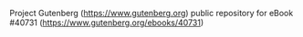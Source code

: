 Project Gutenberg (https://www.gutenberg.org) public repository for eBook #40731 (https://www.gutenberg.org/ebooks/40731)
